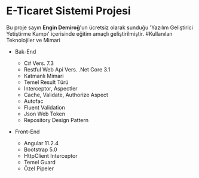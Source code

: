 # E-Ticaret Sistemi Projesi
Bu proje sayın **Engin Demiroğ**'un ücretsiz olarak sunduğu 'Yazılım Geliştirici Yetiştirme Kampı' içerisinde eğitim amaçlı geliştirilmiştir.
#Kullanılan Teknolojiler ve Mimari
- Bak-End
  - C# Vers. 7.3
  - Restful Web Api Vers. .Net Core 3.1
  - Katmanlı Mimari
  - Temel Result Türü
  - Interceptor, Aspectler
  - Cache, Validate, Authorize Aspect
  - Autofac
  - Fluent Validation
  - Json Web Token
  - Repository Design Pattern
 
- Front-End
  - Angular 11.2.4
  - Bootstrap 5.0
  - HttpClient Interceptor
  - Temel Guard
  - Özel Pipeler
